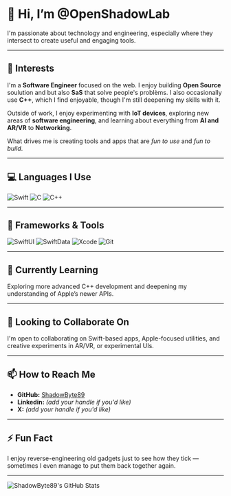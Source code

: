 # 👋 Hi, I’m @OpenShadowLab 

I'm passionate about technology and engineering, especially where they intersect to create useful and engaging tools. 

---

## 👀 Interests

I'm a **Software Engineer** focused on the web. I enjoy building **Open Source** soulution and but also **SaS** that solve people's problèms. I also occasionally use **C++**, which I find enjoyable, though I'm still deepening my skills with it.

Outside of work, I enjoy experimenting with **IoT devices**, exploring new areas of **software engineering**, and learning about everything from **AI and AR/VR** to **Networking**.

What drives me is creating tools and apps that are *fun to use* and *fun to build*. 

---

## 💻 Languages I Use

<p>
  <img src="https://img.shields.io/badge/Swift-FA7343?style=for-the-badge&logo=swift&logoColor=white" alt="Swift"/>
  <img src="https://img.shields.io/badge/C-00599C?style=for-the-badge&logo=c&logoColor=white" alt="C"/>
  <img src="https://img.shields.io/badge/C++-00599C?style=for-the-badge&logo=c%2B%2B&logoColor=white" alt="C++"/>
</p>

---

## 🧰 Frameworks & Tools

<p>
  <img src="https://img.shields.io/badge/SwiftUI-FA7343?style=for-the-badge&logo=swift&logoColor=white" alt="SwiftUI"/>
  <img src="https://img.shields.io/badge/SwiftData-005A9C?style=for-the-badge&logo=apple&logoColor=white" alt="SwiftData"/>
  <img src="https://img.shields.io/badge/Xcode-147EFB?style=for-the-badge&logo=xcode&logoColor=white" alt="Xcode"/>
  <img src="https://img.shields.io/badge/Git-F05032?style=for-the-badge&logo=git&logoColor=white" alt="Git"/>
</p>

---

## 🌱 Currently Learning

Exploring more advanced C++ development and deepening my understanding of Apple’s newer APIs.

---

## 💞️ Looking to Collaborate On

I'm open to collaborating on Swift-based apps, Apple-focused utilities, and creative experiments in AR/VR, or experimental UIs. 

---

## 📫 How to Reach Me

- **GitHub:** [ShadowByte89](https://github.com/ShadowByte89)
- **Linkedin:** *(add your handle if you'd like)*
- **X:** *(add your handle if you'd like)*

---

## ⚡ Fun Fact

I enjoy reverse-engineering old gadgets just to see how they tick — sometimes I even manage to put them back together again.

---

![ShadowByte89's GitHub Stats](https://github-readme-stats.vercel.app/api?username=ShadowByte89&show_icons=true&hide_title=true&count_private=true)


<!---
OpenShadowLab/OpenShadowLab is a ✨ special ✨ repository because its `README.md` (this file) appears on your GitHub profile.
You can click the Preview link to take a look at your changes.
--->
